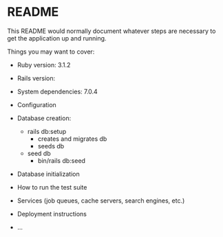 # README

This README would normally document whatever steps are necessary to get the
application up and running.

Things you may want to cover:

* Ruby version: 3.1.2
* Rails version: 
* System dependencies:  7.0.4

* Configuration

* Database creation:
  - rails db:setup
    - creates and migrates db
    - seeds db
  - seed db
    - bin/rails db:seed

* Database initialization

* How to run the test suite

* Services (job queues, cache servers, search engines, etc.)

* Deployment instructions

* ...
